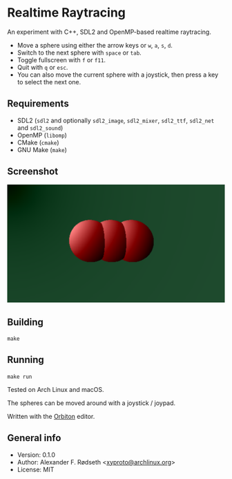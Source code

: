 # Realtime Raytracing

An experiment with C++, SDL2 and OpenMP-based realtime raytracing.

* Move a sphere using either the arrow keys or `w`, `a`, `s`, `d`.
* Switch to the next sphere with `space` or `tab`.
* Toggle fullscreen with `f` or `f11`.
* Quit with `q` or `esc`.
* You can also move the current sphere with a joystick, then press a key to select the next one.

## Requirements

* SDL2 (`sdl2` and optionally `sdl2_image`, `sdl2_mixer`, `sdl2_ttf`, `sdl2_net` and `sdl2_sound`)
* OpenMP (`libomp`)
* CMake (`cmake`)
* GNU Make (`make`)

## Screenshot

![screenshot](img/screenshot.png)

## Building

    make

## Running

    make run

Tested on Arch Linux and macOS.

The spheres can be moved around with a joystick / joypad.

Written with the [Orbiton](https://github.com/xyproto/orbiton) editor.

## General info

* Version: 0.1.0
* Author: Alexander F. Rødseth &lt;xyproto@archlinux.org&gt;
* License: MIT
